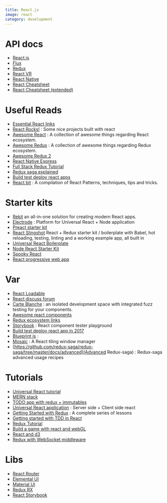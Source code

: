 ```yaml
---
title: React.js
image: react
category: development
---
```


# API docs

- [React.js](https://facebook.github.io/react/docs/getting-started.html)
- [Flux](https://facebook.github.io/flux/docs/overview.html)
- [Redux](http://rackt.org/redux/docs/basics/UsageWithReact.html)
- [React VR](https://facebookincubator.github.io/react-vr/)
- [React Native](http://facebook.github.io/react-native/docs/getting-started.html)
- [React Cheatsheet](/assets/react-cheatsheet.pdf)
- [React Cheatsheet (extended)](http://reactcheatsheet.com/)

# Useful Reads

- [Essential React links](https://curate.stash.ai/essential-react)
- [React Rocks!](http://react.rocks/) : Some nice projects built with react
- [Awesome React](https://github.com/enaqx/awesome-react) : A collection of awesome things regarding React ecosystem.
- [Awesome Redux](https://github.com/caljrimmer/awesome-redux) : A collection of awesome things regarding Redux ecosystem.
- [Awesome Redux 2](https://github.com/xgrommx/awesome-redux)
- [React Native Express](http://www.reactnativeexpress.com/)
- [Full Stack Redux Tutorial](http://teropa.info/blog/2015/09/10/full-stack-redux-tutorial.html)
- [Redux saga explained](https://shift.infinite.red/using-redux-saga-to-simplify-your-growing-react-native-codebase-2b8036f650de#.z12odvj9j)
- [Build test deploy react apps](https://blog.sqreen.io/how-to-build-test-and-deploy-react-applications/)
- [React bit](https://vasanthk.gitbooks.io/react-bits/) : A compilation of React Patterns, techniques, tips and tricks.

# Starter kits 

- [Rekit](http://rekit.js.org/) an all-in-one solution for creating modern React apps.
- [Electrode](http://www.electrode.io/#electrode-tools) : Platform for Universal React + Node application
- [Preact starter kit](https://github.com/lukeed/preact-starter)
- [React Slingshot](https://github.com/coryhouse/react-slingshot) React + Redux starter kit / boilerplate with Babel, hot reloading, testing, linting and a working example app, all built in
- [Universal React Boilerplate](https://github.com/cloverfield-tools/universal-react-boilerplate)
- [Node React Starter Kit](https://github.com/isobar-idev/node-react-stack-kit)
- [Spooky React](https://github.com/accommodavid/spooky-react)
- [React progressive web app](https://github.com/simonfl3tcher/react-progressive-web-app)

# Var

- [React Loadable](https://github.com/thejameskyle/react-loadable)
- [React discuss forum](https://discuss.reactjs.org/)
- [Carte Blanche](https://github.com/carteb/carte-blanche) : an isolated development space with integrated fuzz testing for your components. 
- [Awesome react components](https://github.com/brillout/awesome-react-components)
- [Redux ecosystem links](https://github.com/markerikson/redux-ecosystem-links)
- [Storybook](https://getstorybook.io/) : React component tester playground
- [Build test deploy react app in 2017](https://blog.sqreen.io/how-to-build-test-and-deploy-react-applications/)
- [Blueprint js](http://blueprintjs.com/docs/) : 
- [Mosaic](https://palantir.github.io/react-mosaic/) : A React tiling window manager
- [https://github.com/redux-saga/redux-saga/tree/master/docs/advanced](Advanced Redux-saga) : Redux-saga advanced usage recipes

# Tutorials

- [Universal React tutorial](http://eflorenzano.com/blog/2014/04/09/react-part-1-getting-started/)
- [MERN stack](https://hashnode.com/post/react-tutorial-using-mern-stack-ciiyus9m700qqge53mer0isxz)
- [TODO app with redux + immutables](http://www.sitepoint.com/how-to-build-a-todo-app-using-react-redux-and-immutable-js/)
- [Universal React application](https://24ways.org/2015/universal-react/) : Server side + Client side react
- [Getting Started with Redux](https://egghead.io/series/getting-started-with-redux) : A complete series of lessons
- [Getting started with TDD in React](https://semaphoreci.com/community/tutorials/getting-started-with-tdd-in-react)
- [Redux Tutorial](https://github.com/happypoulp/redux-tutorial)
- [Build a game with react and webGL](https://www.sitepoint.com/building-a-game-reactjs-and-webgl/)
- [React and d3](http://www.macwright.org/2016/10/11/d3-and-react.html)
- [Redux with WebSocket middleware](https://exec64.co.uk/blog/websockets_with_redux/)

# Libs

- [React Router](https://github.com/rackt/react-router/tree/master/docs)
- [Elemental UI](http://elemental-ui.com/)
- [Material UI](http://material-ui.com/#/components/appbar)
- [Redux RX](https://github.com/acdlite/redux-rx)
- [React Storybook](https://github.com/kadirahq/react-storybook)
